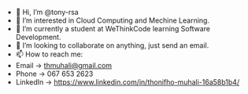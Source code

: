 - 👋 Hi, I’m @tony-rsa
- 👀 I’m interested in Cloud Computing and Mechine Learning.
- 🌱 I’m currently a student at WeThinkCode learning Software Development.
- 💞️ I’m looking to collaborate on anything, just send an email.
- 📫 How to reach me: 
-   Email -> thmuhali@gmail.com 
-   Phone -> 067 653 2623 
-   LinkedIn -> https://www.linkedin.com/in/thonifho-muhali-16a58b1b4/

<!---
tony-rsa/tony-rsa is a ✨ special ✨ repository because its `README.md` (this file) appears on your GitHub profile.
You can click the Preview link to take a look at your changes.
--->
